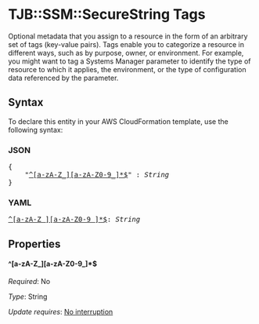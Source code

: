 # TJB::SSM::SecureString Tags

Optional metadata that you assign to a resource in the form of an arbitrary set of tags (key-value pairs). Tags enable you to categorize a resource in different ways, such as by purpose, owner, or environment. For example, you might want to tag a Systems Manager parameter to identify the type of resource to which it applies, the environment, or the type of configuration data referenced by the parameter.

## Syntax

To declare this entity in your AWS CloudFormation template, use the following syntax:

### JSON

<pre>
{
    "<a href="#^[a-za-z_][a-za-z0-9_]*$" title="^[a-zA-Z_][a-zA-Z0-9_]*$">^[a-zA-Z_][a-zA-Z0-9_]*$</a>" : <i>String</i>
}
</pre>

### YAML

<pre>
<a href="#^[a-za-z_][a-za-z0-9_]*$" title="^[a-zA-Z_][a-zA-Z0-9_]*$">^[a-zA-Z_][a-zA-Z0-9_]*$</a>: <i>String</i>
</pre>

## Properties

#### \^[a-zA-Z_][a-zA-Z0-9_]*$

_Required_: No

_Type_: String

_Update requires_: [No interruption](https://docs.aws.amazon.com/AWSCloudFormation/latest/UserGuide/using-cfn-updating-stacks-update-behaviors.html#update-no-interrupt)

